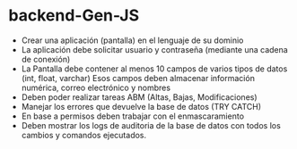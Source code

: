 # backend-Gen-JS
- Crear una aplicación (pantalla) en el lenguaje de su dominio
- La aplicación debe solicitar usuario y contraseña (mediante una cadena de conexión)
- La Pantalla debe contener al menos 10 campos de varios tipos de datos (int, float, varchar)
Esos campos deben almacenar información numérica, correo electrónico y nombres
- Deben poder realizar tareas ABM (Altas, Bajas, Modificaciones)
- Manejar los errores que devuelve la base de datos (TRY CATCH)
- En base a permisos deben trabajar con el enmascaramiento
- Deben mostrar los logs de auditoria de la base de datos con todos los cambios y comandos ejecutados.